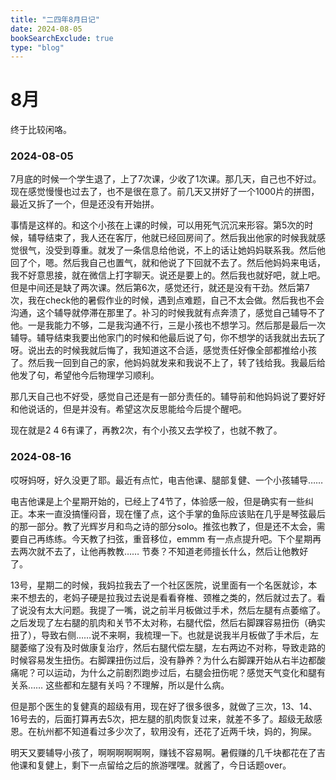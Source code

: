 ```yaml
---
title: "二四年8月日记"
date: 2024-08-05
bookSearchExclude: true
type: "blog"
---
```



<!--more-->

# 8月

终于比较闲咯。

### 2024-08-05

7月底的时候一个学生退了，上了7次课，少收了1次课。那几天，自己也不好过。现在感觉慢慢也过去了，也不是很在意了。前几天又拼好了一个1000片的拼图，最近又拆了一个，但是还没有开始拼。

事情是这样的。和这个小孩在上课的时候，可以用死气沉沉来形容。第5次的时候，辅导结束了，我人还在客厅，他就已经回房间了。然后我出他家的时候我就感觉很气，没受到尊重。就发了一条信息给他说，不上的话让她妈妈联系我。然后他回了个，嗯。然后我自己也置气，就和他说了下回就不去了。然后他妈妈来电话，我不好意思接，就在微信上打字聊天。说还是要上的。然后我也就好吧，就上吧。但是中间还是缺了两次课。然后第6次，感觉还行，就还是没有干劲。然后第7次，我在check他的暑假作业的时候，遇到点难题，自己不太会做。然后我也不会沟通，这个辅导就停滞在那里了。补习的时候我就有点奔溃了，感觉自己辅导不了他。一是我能力不够，二是我沟通不行，三是小孩也不想学习。然后那是最后一次辅导。辅导结束我要出他家门的时候和他最后说了句，你不想学的话我就出去玩了呀。说出去的时候我就后悔了，我知道这不合适，感觉责任好像全部都推给小孩了。然后我一回到自己的家，他妈妈就发来和我说不上了，转了钱给我。我最后给他发了句，希望他今后物理学习顺利。

那几天自己也不好受，感觉自己还是有一部分责任的。辅导前和他妈妈说了要好好和他说话的，但是并没有。希望这次反思能给今后提个醒吧。

现在就是2 4 6有课了，再教2次，有个小孩又去学校了，也就不教了。

### 2024-08-16

哎呀妈呀，好久没更了耶。最近有点忙，电吉他课、腿部复健、一个小孩辅导……

电吉他课是上个星期开始的，已经上了4节了，体验感一般，但是确实有一些纠正。本来一直没搞懂闷音，现在懂了点，这个手掌的鱼际应该贴在几乎是琴弦最后的那一部分。教了光辉岁月和鸟之诗的部分solo。推弦也教了，但是还不太会，需要自己再练练。今天教了扫弦，重音移位，emmm 有一点点提升吧。下个星期再去两次就不去了，让他再教教…… 节奏？不知道老师擅长什么，然后让他教好了。

13号，星期二的时候，我妈拉我去了一个社区医院，说里面有一个名医就诊，本来不想去的，老妈子硬是拉我过去说是看看脊椎、颈椎之类的，然后就过去了。看了说没有太大问题。我提了一嘴，说之前半月板做过手术，然后左腿有点萎缩了。之后发现了左右腿的肌肉和关节不太对称，右腿代偿，然后右脚踝容易扭伤（确实扭了），导致右侧……说不来啊，我梳理一下。也就是说我半月板做了手术后，左腿萎缩了没有及时做康复治疗，然后右腿代偿左腿，左右两边不对称，导致走路的时候容易发生扭伤。右脚踝扭伤过后，没有静养？为什么右脚踝开始从右半边都酸痛呢？可以运动，为什么之前剧烈跑步过后，右腿会扭伤呢？感觉天气变化和腿有关系…… 这些都和左腿有关吗？不理解，所以是什么病。

但是那个医生的复健真的超级有用，现在好了很多很多，就做了三次，13、14、16号去的，后面打算再去5次，把左腿的肌肉恢复过来，就差不多了。超级无敌感恩。在杭州都不知道看过多少次了，软用没有，还花了近两千块，妈的，狗屎。

明天又要辅导小孩了，啊啊啊啊啊啊，赚钱不容易啊。暑假赚的几千块都花在了吉他课和复健上，剩下一点留给之后的旅游嘿嘿。就酱了，今日话题over。